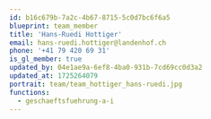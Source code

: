 ```yaml
---
id: b16c679b-7a2c-4b67-8715-5c0d7bc6f6a5
blueprint: team_member
title: 'Hans-Ruedi Hottiger'
email: hans-ruedi.hottiger@landenhof.ch
phone: '+41 79 420 69 31'
is_gl_member: true
updated_by: 04e1ae9a-6ef8-4ba0-931b-7cd69cc0d3a2
updated_at: 1725264079
portrait: team/team_hottiger_hans-ruedi.jpg
functions:
  - geschaeftsfuehrung-a-i
---
```

